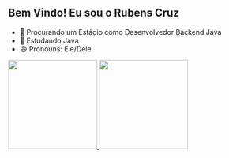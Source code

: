 ## Bem Vindo! Eu sou o Rubens Cruz


- 🔭 Procurando um Estágio como Desenvolvedor Backend Java
- 🌱 Estudando Java
- 😄 Pronouns: Ele/Dele

<div>
  <a href="https://github.com/Rubenstsc">
  <img height="180em" src="https://github-readme-stats.vercel.app/api?username=rubenstsc&show_icons=true&theme=tokyonight&include_all_commits=true&count_private=true"/>
  <img height="180em" src="https://github-readme-stats.vercel.app/api/top-langs/?username=rubenstsc&layout=compact&langs_count=16&theme=tokyonight"/>
</div>
